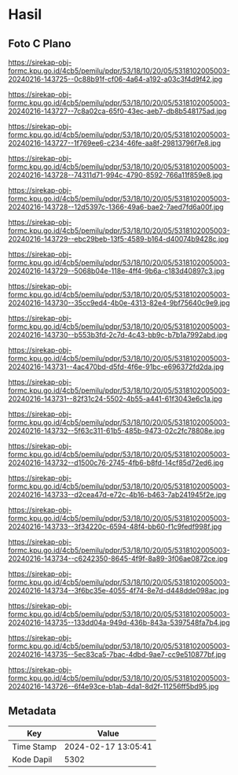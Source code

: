 # Hasil

## Foto C Plano

https://sirekap-obj-formc.kpu.go.id/4cb5/pemilu/pdpr/53/18/10/20/05/5318102005003-20240216-143725--0c88b91f-cf06-4a64-a192-a03c3f4d9f42.jpg

https://sirekap-obj-formc.kpu.go.id/4cb5/pemilu/pdpr/53/18/10/20/05/5318102005003-20240216-143727--7c8a02ca-65f0-43ec-aeb7-db8b548175ad.jpg

https://sirekap-obj-formc.kpu.go.id/4cb5/pemilu/pdpr/53/18/10/20/05/5318102005003-20240216-143727--1f769ee6-c234-46fe-aa8f-29813796f7e8.jpg

https://sirekap-obj-formc.kpu.go.id/4cb5/pemilu/pdpr/53/18/10/20/05/5318102005003-20240216-143728--74311d71-994c-4790-8592-766a11f859e8.jpg

https://sirekap-obj-formc.kpu.go.id/4cb5/pemilu/pdpr/53/18/10/20/05/5318102005003-20240216-143728--12d5397c-1366-49a6-bae2-7aed7fd6a00f.jpg

https://sirekap-obj-formc.kpu.go.id/4cb5/pemilu/pdpr/53/18/10/20/05/5318102005003-20240216-143729--ebc29beb-13f5-4589-b164-d40074b9428c.jpg

https://sirekap-obj-formc.kpu.go.id/4cb5/pemilu/pdpr/53/18/10/20/05/5318102005003-20240216-143729--5068b04e-118e-4ff4-9b6a-c183d40897c3.jpg

https://sirekap-obj-formc.kpu.go.id/4cb5/pemilu/pdpr/53/18/10/20/05/5318102005003-20240216-143730--35cc9ed4-4b0e-4313-82e4-9bf75640c9e9.jpg

https://sirekap-obj-formc.kpu.go.id/4cb5/pemilu/pdpr/53/18/10/20/05/5318102005003-20240216-143730--b553b3fd-2c7d-4c43-bb9c-b7b1a7992abd.jpg

https://sirekap-obj-formc.kpu.go.id/4cb5/pemilu/pdpr/53/18/10/20/05/5318102005003-20240216-143731--4ac470bd-d5fd-4f6e-91bc-e696372fd2da.jpg

https://sirekap-obj-formc.kpu.go.id/4cb5/pemilu/pdpr/53/18/10/20/05/5318102005003-20240216-143731--82f31c24-5502-4b55-a441-61f3043e6c1a.jpg

https://sirekap-obj-formc.kpu.go.id/4cb5/pemilu/pdpr/53/18/10/20/05/5318102005003-20240216-143732--5f63c311-61b5-485b-9473-02c2fc78808e.jpg

https://sirekap-obj-formc.kpu.go.id/4cb5/pemilu/pdpr/53/18/10/20/05/5318102005003-20240216-143732--d1500c76-2745-4fb6-b8fd-14cf85d72ed6.jpg

https://sirekap-obj-formc.kpu.go.id/4cb5/pemilu/pdpr/53/18/10/20/05/5318102005003-20240216-143733--d2cea47d-e72c-4b16-b463-7ab241945f2e.jpg

https://sirekap-obj-formc.kpu.go.id/4cb5/pemilu/pdpr/53/18/10/20/05/5318102005003-20240216-143733--3f34220c-6594-48f4-bb60-f1c9fedf998f.jpg

https://sirekap-obj-formc.kpu.go.id/4cb5/pemilu/pdpr/53/18/10/20/05/5318102005003-20240216-143734--c6242350-8645-4f9f-8a89-3f06ae0872ce.jpg

https://sirekap-obj-formc.kpu.go.id/4cb5/pemilu/pdpr/53/18/10/20/05/5318102005003-20240216-143734--3f6bc35e-4055-4f74-8e7d-d448dde098ac.jpg

https://sirekap-obj-formc.kpu.go.id/4cb5/pemilu/pdpr/53/18/10/20/05/5318102005003-20240216-143735--133dd04a-949d-436b-843a-5397548fa7b4.jpg

https://sirekap-obj-formc.kpu.go.id/4cb5/pemilu/pdpr/53/18/10/20/05/5318102005003-20240216-143735--5ec83ca5-7bac-4dbd-9ae7-cc9e510877bf.jpg

https://sirekap-obj-formc.kpu.go.id/4cb5/pemilu/pdpr/53/18/10/20/05/5318102005003-20240216-143726--6f4e93ce-b1ab-4da1-8d2f-11256ff5bd95.jpg


## Metadata

| Key        | Value               |
| ---------- | ------------------- |
| Time Stamp | 2024-02-17 13:05:41 |
| Kode Dapil | 5302                |



